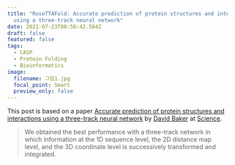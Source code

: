 ```yaml
---
title: "RoseTTAFold: Accurate prediction of protein structures and interactions
  using a three-track neural network"
date: 2021-07-23T08:58:42.584Z
draft: false
featured: false
tags:
  - CASP
  - Protein Folding
  - Bioinformatics
image:
  filename: 그림1.jpg
  focal_point: Smart
  preview_only: false
---
```

This post is based on a paper [Accurate prediction of protein structures and interactions using a three-track neural network](https://science.sciencemag.org/content/early/2021/07/19/science.abj8754) by [David Baker](https://www.bakerlab.org/) at [Science](https://www.sciencemag.org/).

> We obtained the best performance with a three-track network in which information at the 1D sequence level, the 2D distance map level, and the 3D coordinate level is successively transformed and integrated.
